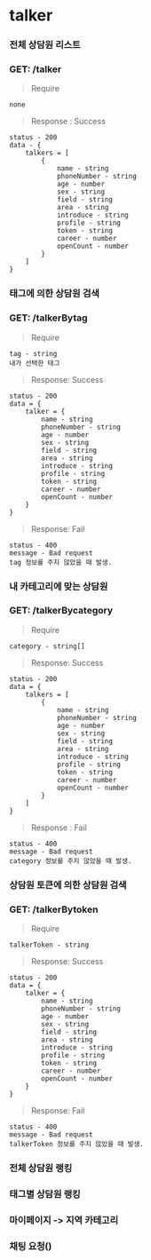 # talker

### 전체 상담원 리스트

### GET: /talker

> Require

```
none
```

> Response : Success

```
status - 200
data - {
	talkers = [
		{
			name - string
			phoneNumber - string
			age - number
			sex - string
			field - string
			area - string
			introduce - string
			profile - string
			token - string
			career - number
			openCount - number
		}
	]
}
```

### 태그에 의한 상담원 검색

### GET: /talkerBytag

> Require

```tag: st
tag - string
내가 선택한 태그
```

> Response: Success

```
status - 200
data = {
	talker = {
		name - string
		phoneNumber - string
		age - number
		sex - string
		field - string
		area - string
		introduce - string
		profile - string
		token - string
		career - number
		openCount - number
	}
}
```

> Response: Fail

```
status - 400
message - Bad request
tag 정보를 주지 않았을 때 발생.
```

### 내 카테고리에 맞는 상담원

### GET: /talkerBycategory

> Require

```
category - string[]
```

> Response: Success

```
status - 200
data = {
	talkers = [
		{
			name - string
			phoneNumber - string
			age - number
			sex - string
			field - string
			area - string
			introduce - string
			profile - string
			token - string
			career - number
			openCount - number
		}
	]
}
```

> Response : Fail

```
status - 400
message - Bad request
category 정보를 주지 않았을 때 발생.
```

### 상담원 토큰에 의한 상담원 검색

### GET: /talkerBytoken

> Require

```
talkerToken - string
```

> Response: Success

```
status - 200
data = {
	talker = {
		name - string
		phoneNumber - string
		age - number
		sex - string
		field - string
		area - string
		introduce - string
		profile - string
		token - string
		career - number
		openCount - number
	}
}
```

> Response: Fail

```
status - 400
message - Bad request
talkerToken 정보를 주지 않았을 때 발생.
```

### 전체 상담원 랭킹

### 태그별 상담원 랭킹

### 마이페이지 -> 지역 카테고리

### 채팅 요청()